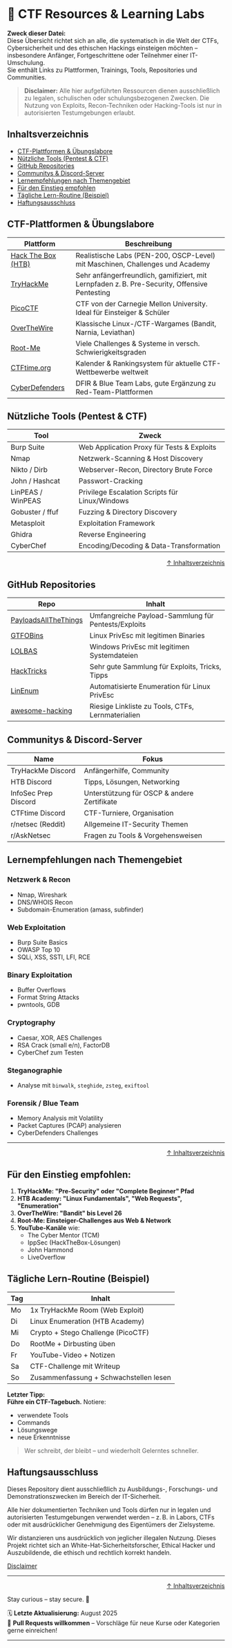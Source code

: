 # 🧠 CTF Resources & Learning Labs

**Zweck dieser Datei:**  
Diese Übersicht richtet sich an alle, die systematisch in die Welt der CTFs, Cybersicherheit und des ethischen Hackings einsteigen möchten – insbesondere Anfänger, Fortgeschrittene oder Teilnehmer einer IT-Umschulung.  
Sie enthält Links zu Plattformen, Trainings, Tools, Repositories und Communities.

> **Disclaimer:** Alle hier aufgeführten Ressourcen dienen ausschließlich zu legalen, schulischen oder schulungsbezogenen Zwecken. Die Nutzung von Exploits, Recon-Techniken oder Hacking-Tools ist nur in autorisierten Testumgebungen erlaubt.



## Inhaltsverzeichnis
- [CTF-Plattformen & Übungslabore](#ctf-plattformen--übungslabore)
- [Nützliche Tools (Pentest & CTF)](#nützliche-tools-pentest--ctf)
- [GitHub Repositories](#github-repositories)
- [Communitys & Discord-Server](#communitys--discord-server)
- [Lernempfehlungen nach Themengebiet](#lernempfehlungen-nach-themengebiet)
- [Für den Einstieg empfohlen](#für-den-einstieg-empfohlen)
- [Tägliche Lern-Routine (Beispiel)](#tägliche-lern-routine-beispiel)
- [Haftungsausschluss](#haftungsausschluss)

## CTF-Plattformen & Übungslabore

| Plattform      | Beschreibung                                                   |
|----------------|----------------------------------------------------------------|
| [Hack The Box (HTB)](https://www.hackthebox.com/) | Realistische Labs (PEN-200, OSCP-Level) mit Maschinen, Challenges und Academy |
| [TryHackMe](https://tryhackme.com/)        | Sehr anfängerfreundlich, gamifiziert, mit Lernpfaden z. B. Pre-Security, Offensive Pentesting |
| [PicoCTF](https://picoctf.org)             | CTF von der Carnegie Mellon University. Ideal für Einsteiger & Schüler |
| [OverTheWire](https://overthewire.org/wargames/) | Klassische Linux-/CTF-Wargames (Bandit, Narnia, Leviathan) |
| [Root-Me](https://www.root-me.org/)        | Viele Challenges & Systeme in versch. Schwierigkeitsgraden |
| [CTFtime.org](https://ctftime.org/)        | Kalender & Rankingsystem für aktuelle CTF-Wettbewerbe weltweit |
| [CyberDefenders](https://cyberdefenders.org/) | DFIR & Blue Team Labs, gute Ergänzung zu Red-Team-Plattformen |



## Nützliche Tools (Pentest & CTF)

| Tool           | Zweck                                         |
|----------------|-----------------------------------------------|
| Burp Suite     | Web Application Proxy für Tests & Exploits    |
| Nmap           | Netzwerk-Scanning & Host Discovery            |
| Nikto / Dirb   | Webserver-Recon, Directory Brute Force        |
| John / Hashcat | Passwort-Cracking                            |
| LinPEAS / WinPEAS | Privilege Escalation Scripts für Linux/Windows |
| Gobuster / ffuf| Fuzzing & Directory Discovery                 |
| Metasploit     | Exploitation Framework                        |
| Ghidra         | Reverse Engineering                           |
| CyberChef      | Encoding/Decoding & Data-Transformation       |



<div align=right>

[↑ Inhaltsverzeichnis](#inhaltsverzeichnis)

</div>

## GitHub Repositories

| Repo                                                   | Inhalt                                               |
|--------------------------------------------------------|------------------------------------------------------|
| [PayloadsAllTheThings](https://github.com/swisskyrepo/PayloadsAllTheThings) | Umfangreiche Payload-Sammlung für Pentests/Exploits |
| [GTFOBins](https://gtfobins.github.io/)                | Linux PrivEsc mit legitimen Binaries                |
| [LOLBAS](https://lolbas-project.github.io/)            | Windows PrivEsc mit legitimen Systemdateien         |
| [HackTricks](https://book.hacktricks.xyz/)             | Sehr gute Sammlung für Exploits, Tricks, Tipps      |
| [LinEnum](https://github.com/rebootuser/LinEnum)       | Automatisierte Enumeration für Linux PrivEsc        |
| [awesome-hacking](https://github.com/Hack-with-Github/Awesome-Hacking) | Riesige Linkliste zu Tools, CTFs, Lernmaterialien   |



## Communitys & Discord-Server

| Name                  | Fokus                            |
|-----------------------|----------------------------------|
| TryHackMe Discord     | Anfängerhilfe, Community         |
| HTB Discord           | Tipps, Lösungen, Networking      |
| InfoSec Prep Discord  | Unterstützung für OSCP & andere Zertifikate |
| CTFtime Discord       | CTF-Turniere, Organisation       |
| r/netsec (Reddit)     | Allgemeine IT-Security Themen    |
| r/AskNetsec           | Fragen zu Tools & Vorgehensweisen|



## Lernempfehlungen nach Themengebiet

### Netzwerk & Recon

- Nmap, Wireshark
- DNS/WHOIS Recon
- Subdomain-Enumeration (amass, subfinder)

### Web Exploitation

- Burp Suite Basics
- OWASP Top 10
- SQLi, XSS, SSTI, LFI, RCE

### Binary Exploitation

- Buffer Overflows
- Format String Attacks
- pwntools, GDB

### Cryptography

- Caesar, XOR, AES Challenges
- RSA Crack (small e/n), FactorDB
- CyberChef zum Testen

### Steganographie

- Analyse mit `binwalk`, `steghide`, `zsteg`, `exiftool`

### Forensik / Blue Team

- Memory Analysis mit Volatility
- Packet Captures (PCAP) analysieren
- CyberDefenders Challenges

---

<div align=right>

[↑ Inhaltsverzeichnis](#inhaltsverzeichnis)

</div>

## Für den Einstieg empfohlen:

1. **TryHackMe: "Pre-Security" oder "Complete Beginner" Pfad**  
2. **HTB Academy: "Linux Fundamentals", "Web Requests", "Enumeration"**
3. **OverTheWire: "Bandit" bis Level 26**
4. **Root-Me: Einsteiger-Challenges aus Web & Network**
5. **YouTube-Kanäle** wie:
   - The Cyber Mentor (TCM)
   - IppSec (HackTheBox-Lösungen)
   - John Hammond
   - LiveOverflow



## Tägliche Lern-Routine (Beispiel)

| Tag | Inhalt                            |
|-----|-----------------------------------|
| Mo  | 1x TryHackMe Room (Web Exploit)   |
| Di  | Linux Enumeration (HTB Academy)   |
| Mi  | Crypto + Stego Challenge (PicoCTF)|
| Do  | RootMe + Dirbusting üben          |
| Fr  | YouTube-Video + Notizen           |
| Sa  | CTF-Challenge mit Writeup         |
| So  | Zusammenfassung + Schwachstellen lesen |



**Letzter Tipp:**  
**Führe ein CTF-Tagebuch.** Notiere:
- verwendete Tools
- Commands
- Lösungswege
- neue Erkenntnisse

> Wer schreibt, der bleibt – und wiederholt Gelerntes schneller.



## Haftungsausschluss

Dieses Repository dient ausschließlich zu Ausbildungs-, Forschungs- und Demonstrationszwecken im Bereich der IT-Sicherheit.

Alle hier dokumentierten Techniken und Tools dürfen nur in legalen und autorisierten Testumgebungen verwendet werden – z. B. in Labors, CTFs oder mit ausdrücklicher Genehmigung des Eigentümers der Zielsysteme.

Wir distanzieren uns ausdrücklich von jeglicher illegalen Nutzung.
Dieses Projekt richtet sich an White-Hat-Sicherheitsforscher, Ethical Hacker und Auszubildende, die ethisch und rechtlich korrekt handeln.

[Disclaimer](/00-disclaimer/disclaimer.md)

--- 

<div align=right>

[↑ Inhaltsverzeichnis](#inhaltsverzeichnis)

</div>

Stay curious – stay secure. 🔐

🗓️ **Letzte Aktualisierung:** August 2025  
🤝 **Pull Requests willkommen** – Vorschläge für neue Kurse oder Kategorien gerne einreichen!

---
